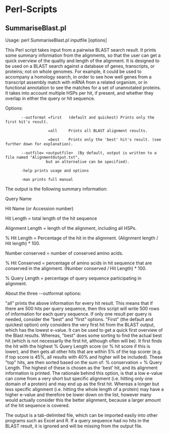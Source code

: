 Perl-Scripts
============

SummariseBlast.pl
-----------------

Usage: perl SummariseBlast.pl inputfile [options]

This Perl script takes input from a pairwise BLAST search result. It prints some summary information from the alignments, so that the user can get a quick overview of the quality and length of the alignment.
It is designed to be used on a BLAST search against a database of genes, transcripts, or proteins; not on whole genomes. For example, it could be used to accompany a homology search, in order to see how well genes from a transcript assembly match with mRNA from a related organism, or in functional annotation to see the matches for a set of unannotated proteins. 
It takes into account multiple HSPs per hit, if present, and whether they overlap in either the query or hit sequence. 

Options:

           --outformat =first   (default and quickest) Prints only the first hit's result. 

                       =all     Prints all BLAST alignment results.

                       =best    Prints only the 'best' hit's result. (see further down for explanation).

           --outfile= <outputfile>  (By default, output is written to a file named "AlignmentOutput.txt", 
                      but an alternative can be specified). 
           
           -help prints usage and options

           -man prints full manual

The output is the following summary information:

Query Name

Hit Name (or Accession number)

Hit Length = total length of the hit sequence

Alignment Length = length of the alignment, including all HSPs.

% Hit Length = Percentage of the hit in the alignment. (Alignment length / Hit length) * 100.

Number conserved = number of conserved amino acids.

% Hit Conserved = percentage of amino acids in hit sequence that are conserved in the alignment. (Number conserved / Hit Length) * 100.

% Query Length = percentage of query sequence participating in alignment.

About the three --outformat options:

"all" prints the above information for every hit result. This means that if there are 500 hits per query sequence, then this script will write 500 rows of information for each query sequence.
If only one result per query is needed, consider the "best" and "first" options. "First" (the default and quickest option) only considers the very first hit from the BLAST output, which has the lowest e-value. It can be used to get a quick first overview of the Blast results. 
Whereas, "best" does some sorting to find the actual best hit (which is not necessarily the first hit, although often will be). It first finds the hit with the highest % Query Length score (or % hit score if this is lower),
and then gets all other hits that are within 5% of the top scorer (e.g. if top score is 45%, all results with 40% and higher will be included). These "top" hits, are then sorted based on the sum of: % conservation + % Query Length.
The highest of these is chosen as the 'best' hit, and its alignment information is printed. The rationale behind this option, is that a low e-value can come from a very short but specific alignment
(i.e. hitting only one domain of a protein) and may end up as the first hit. Whereas a longer but less specific alignment (i.e. hitting the whole length of a protein) may have a higher e-value and therefore be lower down on the list,
however many would actually consider this the better alignment, because a larger amount of the hit sequence is covered. 

The output is a tab-delimited file, which can be imported easily into other programs such as Excel and R. If a query sequence had no hits in the BLAST result, it is ignored and will be missing from the output file.
